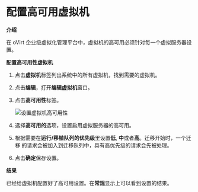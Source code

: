 # 配置高可用虚拟机

**介绍**

在 oVirt 企业级虚拟化管理平台中，虚拟机的高可用必须针对每一个虚拟服务器设置。


**配置高可用性虚拟机**

1. 点击**虚拟机**标签列出系统中的所有虚拟机，找到需要的虚拟机。

2. 点击**编辑**，打开**编辑虚拟机**窗口。

3. 点击**高可用性**标签。

   ![设置虚拟机高可用性](images/vm-ha-setting.png)

4. 选择**高可用的**选项，设置启用虚拟服务器的高可用。

5. 根据需要在**运行/移植队列的优先级**里设置**低**, **中**或者**高**。迁移开始时，一个迁移
的请求会被加入到迁移队列中，具有高优先级的请求会先被处理。

6. 点击**确定**保存设置。

**结果**

已经给虚拟机配置好了高可用设置。在**常规**显示上可以看到设置的结果。


